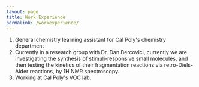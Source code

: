 ```yaml
---
layout: page
title: Work Experience
permalink: /workexperience/
---
```


1. General chemistry learning assistant for Cal Poly's chemistry department  
2. Currently in a research group with Dr. Dan Bercovici, currently we are investigating the synthesis of stimuli-responsive small molecules, and then testing the
kinetics of their fragmentation reactions via retro-Diels-Alder reactions, by 1H NMR spectroscopy.
3. Working at Cal Poly's VOC lab. 
